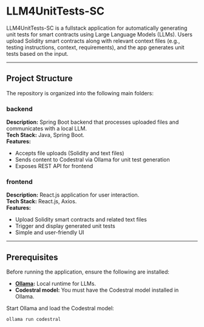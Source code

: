 # LLM4UnitTests-SC

LLM4UnitTests-SC is a fullstack application for automatically generating unit tests for smart contracts using Large Language Models (LLMs). Users upload Solidity smart contracts along with relevant context files (e.g., testing instructions, context, requirements), and the app generates unit tests based on the input.

---

## Project Structure

The repository is organized into the following main folders:

### backend  
**Description:** Spring Boot backend that processes uploaded files and communicates with a local LLM.  
**Tech Stack:** Java, Spring Boot.  
**Features:**  
- Accepts file uploads (Solidity and text files)  
- Sends content to Codestral via Ollama for unit test generation  
- Exposes REST API for frontend

### frontend  
**Description:** React.js application for user interaction.  
**Tech Stack:** React.js, Axios.  
**Features:**  
- Upload Solidity smart contracts and related text files  
- Trigger and display generated unit tests  
- Simple and user-friendly UI

---

## Prerequisites

Before running the application, ensure the following are installed:

- **[Ollama](https://ollama.com/):** Local runtime for LLMs.  
- **Codestral model:** You must have the Codestral model installed in Ollama.

Start Ollama and load the Codestral model:

```bash
ollama run codestral
